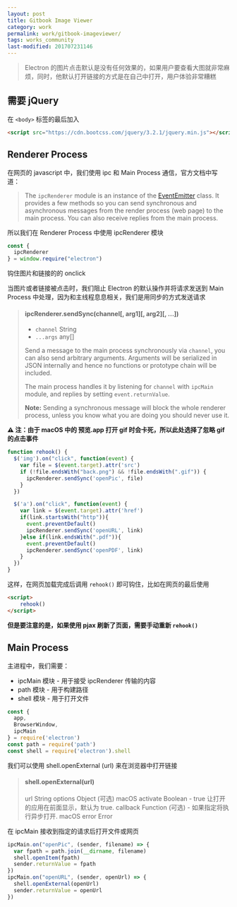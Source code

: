 ```yaml
---
layout: post
title: Gitbook Image Viewer
category: work
permalink: work/gitbook-imageviewer/
tags: works_community
last-modified: 201707231146
---
```


> Electron 的图片点击默认是没有任何效果的，如果用户要查看大图就非常麻烦，同时，他默认打开链接的方式是在自己中打开，用户体验非常糟糕

## 需要 jQuery

在 <code>&lt;body&gt;</code> 标签的最后加入 
```html
<script src="https://cdn.bootcss.com/jquery/3.2.1/jquery.min.js"></script>
```

## Renderer Process

在网页的 javascript 中，我们使用 ipc 和 Main Process 通信，官方文档中写道：

> The `ipcRenderer` module is an instance of the [EventEmitter](https://nodejs.org/api/events.html#events_class_eventemitter) class. It provides a few methods so you can send synchronous and asynchronous messages from the render process (web page) to the main process. You can also receive replies from the main process.

所以我们在 Renderer Process 中使用 ipcRenderer 模块

```javascript
const {
  ipcRenderer
} = window.require("electron")
```
钩住图片和链接的的 onclick

当图片或者链接被点击时，我们阻止 Electron 的默认操作并将请求发送到 Main Process 中处理，因为和主线程息息相关，我们是用同步的方式发送请求

> #### ipcRenderer.sendSync(channel[, arg1][, arg2][, ...])
>
> - `channel` String
> - `...args` any[]
>
> Send a message to the main process synchronously via `channel`, you can also send arbitrary arguments. Arguments will be serialized in JSON internally and hence no functions or prototype chain will be included.
>
> The main process handles it by listening for `channel` with `ipcMain` module, and replies by setting `event.returnValue`.
>
> **Note:** Sending a synchronous message will block the whole renderer process, unless you know what you are doing you should never use it.

**⚠ 注：由于 macOS 中的 预览.app 打开 gif 时会卡死，所以此处选择了忽略 gif 的点击事件**

```javascript
function rehook() {
  $('img').on("click", function(event) {
    var file = $(event.target).attr('src')
    if (!file.endsWith("back.png") && !file.endsWith(".gif")) {
      ipcRenderer.sendSync('openPic', file)
    }
  })

  $('a').on("click", function(event) {
    var link = $(event.target).attr('href')
    if(link.startsWith("http")){
      event.preventDefault()
      ipcRenderer.sendSync('openURL', link)
    }else if(link.endsWith(".pdf")){
      event.preventDefault()
      ipcRenderer.sendSync('openPDF', link)
    }
  })
}
```

这样，在网页加载完成后调用 `rehook()` 即可钩住，比如在网页的最后使用

```html
<script>
	rehook()
</script>
```
**但是要注意的是，如果使用 pjax 刷新了页面，需要手动重新 `rehook()`**



## Main Process

主进程中，我们需要：

- ipcMain 模块 - 用于接受 ipcRenderer 传输的内容
- path 模块 - 用于构建路径
- shell 模块 - 用于打开文件

```javascript
const {
  app,
  BrowserWindow,
  ipcMain
} = require('electron')
const path = require('path')
const shell = require('electron').shell
```
我们可以使用 shell.openExternal (url) 来在浏览器中打开链接

> #### shell.openExternal(url)
>
> url String
> options Object (可选) macOS
> activate Boolean - true 让打开的应用在前面显示，默认为 true.
> callback Function (可选) - 如果指定将执行异步打开. macOS
> error Error
>


在 ipcMain 接收到指定的请求后打开文件或网页
```javascript
ipcMain.on("openPic", (sender, filename) => {
  var fpath = path.join(__dirname, filename)
  shell.openItem(fpath)
  sender.returnValue = fpath
})
ipcMain.on("openURL", (sender, openUrl) => {
  shell.openExternal(openUrl)
  sender.returnValue = openUrl
})
```